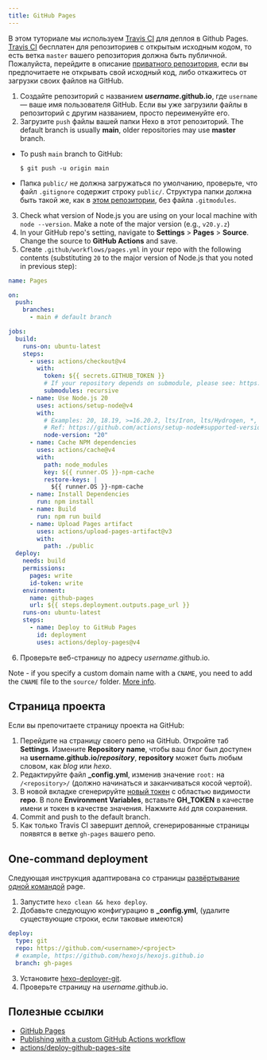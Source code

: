 ```yaml
---
title: GitHub Pages
---
```


В этом туториале мы используем [Travis CI](https://travis-ci.com/) для деплоя в Github Pages. [Travis CI](https://travis-ci.com/) бесплатен для репозиториев с открытым исходным кодом, то есть ветка `master` вашего репозитория должна быть публичной. Пожалуйста, перейдите в описание [приватного репозитория](#Private-repository), если вы предпочитаете не открывать свой исходный код, либо откажитесь от загрузки своих файлов на GitHub.

1. Создайте репозиторий с названием <b>_username_.github.io</b>, где `username` — ваше имя пользователя GitHub. Если вы уже загрузили файлы в репозиторий с другим названием, просто переименуйте его.
2. Загрузите `push` файлы вашей папки Hexo в этот репозиторий. The default branch is usually **main**, older repositories may use **master** branch.

- To push `main` branch to GitHub:

  ```
  $ git push -u origin main
  ```

- Папка `public/` не должна загружаться по умолчанию, проверьте, что файл `.gitignore` содержит строку `public/`. Структура папки должна быть такой же, как в [этом репозитории](https://github.com/hexojs/hexo-starter), без файла `.gitmodules`.

3. Check what version of Node.js you are using on your local machine with `node --version`. Make a note of the major version (e.g., `v20.y.z`)
4. In your GitHub repo's setting, navigate to **Settings** > **Pages** > **Source**. Change the source to **GitHub Actions** and save.
5. Create `.github/workflows/pages.yml` in your repo with the following contents (substituting `20` to the major version of Node.js that you noted in previous step):

```yml .github/workflows/pages.yml
name: Pages

on:
  push:
    branches:
      - main # default branch

jobs:
  build:
    runs-on: ubuntu-latest
    steps:
      - uses: actions/checkout@v4
        with:
          token: ${{ secrets.GITHUB_TOKEN }}
          # If your repository depends on submodule, please see: https://github.com/actions/checkout
          submodules: recursive
      - name: Use Node.js 20
        uses: actions/setup-node@v4
        with:
          # Examples: 20, 18.19, >=16.20.2, lts/Iron, lts/Hydrogen, *, latest, current, node
          # Ref: https://github.com/actions/setup-node#supported-version-syntax
          node-version: "20"
      - name: Cache NPM dependencies
        uses: actions/cache@v4
        with:
          path: node_modules
          key: ${{ runner.OS }}-npm-cache
          restore-keys: |
            ${{ runner.OS }}-npm-cache
      - name: Install Dependencies
        run: npm install
      - name: Build
        run: npm run build
      - name: Upload Pages artifact
        uses: actions/upload-pages-artifact@v3
        with:
          path: ./public
  deploy:
    needs: build
    permissions:
      pages: write
      id-token: write
    environment:
      name: github-pages
      url: ${{ steps.deployment.outputs.page_url }}
    runs-on: ubuntu-latest
    steps:
      - name: Deploy to GitHub Pages
        id: deployment
        uses: actions/deploy-pages@v4
```

6. Проверьте веб-страницу по адресу _username_.github.io.

Note - if you specify a custom domain name with a `CNAME`, you need to add the `CNAME` file to the `source/` folder. [More info](https://docs.github.com/en/pages/configuring-a-custom-domain-for-your-github-pages-site/managing-a-custom-domain-for-your-github-pages-site).

## Страница проекта

Если вы препочитаете страницу проекта на GitHub:

1. Перейдите на страницу своего репо на GitHub. Откройте таб **Settings**. Измените **Repository name**, чтобы ваш блог был доступен на <b>username.github.io/_repository_</b>, **repository** может быть любым словом, как _blog_ или _hexo_.
2. Редактируйте файл **\_config.yml**, изменив значение `root:` на `/<repository>/` (должно начинаться и заканчиваться косой чертой).
3. В новой вкладке сгенерируйте [новый токен](https://github.com/settings/tokens) с областью видимости **repo**. В поле **Environment Variables**, вставьте **GH_TOKEN** в качестве имени и токен в качестве значения. Нажмите `Add` для сохранения.
4. Commit and push to the default branch.
5. Как только Travis CI завершит деплой, сгенерированные страницы появятся в ветке `gh-pages` вашего репо.

## One-command deployment

Следующая инструкция адаптирована со страницы [развёртывание одной командой](/docs/one-command-deployment) page.

1. Запустите `hexo clean && hexo deploy`.
2. Добавьте следующую конфигурацию в **\_config.yml**, (удалите существующие строки, если таковые имеются)

```yml
deploy:
  type: git
  repo: https://github.com/<username>/<project>
  # example, https://github.com/hexojs/hexojs.github.io
  branch: gh-pages
```

3. Установите [hexo-deployer-git](https://github.com/hexojs/hexo-deployer-git).
4. Проверьте страницу на _username_.github.io.

## Полезные ссылки

- [GitHub Pages](https://docs.github.com/en/pages)
- [Publishing with a custom GitHub Actions workflow](https://docs.github.com/en/pages/getting-started-with-github-pages/configuring-a-publishing-source-for-your-github-pages-site#publishing-with-a-custom-github-actions-workflow)
- [actions/deploy-github-pages-site](https://github.com/marketplace/actions/deploy-github-pages-site)
